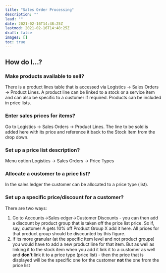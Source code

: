 ```yaml
---
title: "Sales Order Processing"
description: ""
lead: ""
date: 2021-02-16T14:48:25Z
lastmod: 2021-02-16T14:48:25Z
draft: false
images: []
toc: true
---
```


## How do I...?

### Make products available to sell?

There is a product lines table that is accessed via Logistics -> Sales Orders -> Product Lines. A product line can be linked to a stock or a service item and can also be specific to a customer if required. Products can be included in price lists.

### Enter sales prices for items?

Go to Logistics -> Sales Orders -> Product Lines. The line to be sold is added here with its price and reference it back to the Stock Item from the drop down.

### Set up a price list description?

Menu option Logistics -> Sales Orders -> Price Types

### Allocate a customer to a price list?

In the sales ledger the customer can be allocated to a price type (list).

### Set up a specific price/discount for a customer?

There are two ways:

1. Go to Accounts->Sales edger->Customer Discounts - you can then add a discount by product group that is taken off the price list price. So if, say, customer A gets 10% off Product Group X add it here. All prices for that product group should be discounted by this figure.
2. If its more granular (at the specific item level and not product groups) you would have to add a new product line for that item. But as well as linking it to the stock item when you add it link it to a customer as well and **don't** link it to a price type (price list) - then the price that is displayed will be the specific one for the customer **not** the one from the price list

